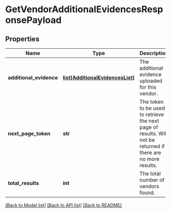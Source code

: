 # GetVendorAdditionalEvidencesResponsePayload

## Properties
Name | Type | Description | Notes
------------ | ------------- | ------------- | -------------
**additional_evidence** | [**list[AdditionalEvidencesList]**](AdditionalEvidencesList.md) | The additional evidence uploaded for this vendor. | [optional] 
**next_page_token** | **str** | The token to be used to retrieve the next page of results. Will not be returned if there are no more results. | [optional] 
**total_results** | **int** | The total number of vendors found. | [optional] 

[[Back to Model list]](../README.md#documentation-for-models) [[Back to API list]](../README.md#documentation-for-api-endpoints) [[Back to README]](../README.md)


